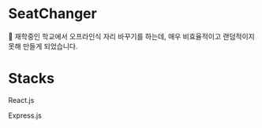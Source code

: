 # SeatChanger
<p>📢 재학중인 학교에서 오프라인식 자리 바꾸기를 하는데,
매우 비효율적이고 랜덤적이지 못해 만들게 되었습니다.</p>

# Stacks
<p>React.js</p>
<p>Express.js</p>
